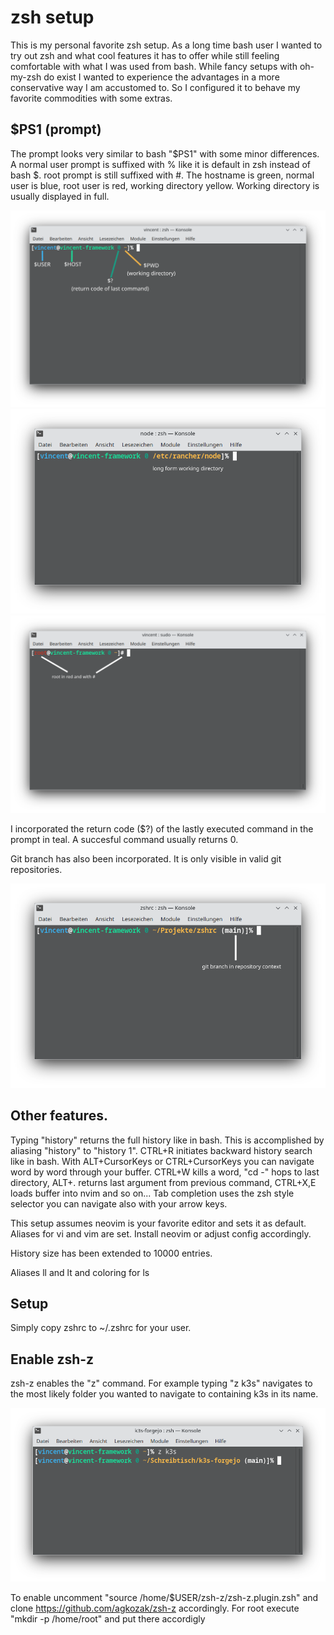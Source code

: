 zsh setup
=========

This is my personal favorite zsh setup.
As a long time bash user I wanted to try out zsh and what cool features it has to offer while still feeling comfortable with what I was used from bash.
While fancy setups with oh-my-zsh do exist I wanted to experience the advantages in a more conservative way I am accustomed to. So I configured it to behave my favorite commodities with some extras.

$PS1 (prompt)
------------

The prompt looks very similar to bash "\$PS1" with some minor differences. A normal user prompt is suffixed with % like it is default in zsh instead of bash $. root prompt is still suffixed with #.
The hostname is green, normal user is blue, root user is red, working directory yellow. Working directory is usually displayed in full.

![Alt text](basic_ps1.png "basic prompt segments explained: user, host, return code, working directory")
![Alt text](long_pwd.png "prompt displays long working directory /etc/rancher/node")
![Alt text](root_ps1.png "root prompt with red $USER and # suffix")

I incorporated the return code ($?) of the lastly executed command in the prompt in teal. A succesful command usually returns 0.

Git branch has also been incorporated. It is only visible in valid git repositories.

![Alt text](git_branch.png "git branch displayed in prompt")


Other features.
--------------

Typing "history" returns the full history like in bash. This is accomplished by aliasing "history" to "history 1". CTRL+R initiates backward history search like in bash. With ALT+CursorKeys or CTRL+CursorKeys you can navigate word by word through your buffer. CTRL+W kills a word, "cd -" hops to last directory, ALT+. returns last argument from previous command, CTRL+X,E loads buffer into nvim and so on...
Tab completion uses the zsh style selector you can navigate also with your arrow keys.

This setup assumes neovim is your favorite editor and sets it as default. Aliases for vi and vim are set. Install neovim or adjust config accordingly.

History size has been extended to 10000 entries.

Aliases ll and lt and coloring for ls

Setup
--------------

Simply copy zshrc to ~/.zshrc for your user.

Enable zsh-z
--------------

zsh-z enables the "z" command.
For example typing "z k3s" navigates to the most likely folder you wanted to navigate to containing k3s in its name.

![Alt text](zsh-z.png "zsh-z in action as described above, typing z k3s resulted in navigating to ~/Projekte/zshrc")

To enable uncomment "source /home/$USER/zsh-z/zsh-z.plugin.zsh" and clone https://github.com/agkozak/zsh-z accordingly. For root execute "mkdir -p /home/root" and put there accordigly
